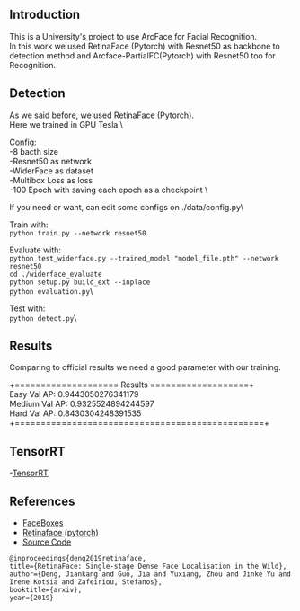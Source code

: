 ## Introduction
This is a University's project to use ArcFace for Facial Recognition. \
In this work we used RetinaFace (Pytorch) with Resnet50 as backbone to detection method and Arcface-PartialFC(Pytorch) with Resnet50 too for Recognition.

## Detection
As we said before, we used RetinaFace (Pytorch).\
Here we trained in GPU Tesla \

Config:\
-8 bacth size \
-Resnet50 as network\
-WiderFace as dataset\
-Multibox Loss as loss\
-100 Epoch with saving each epoch as a checkpoint \

If you need or want, can edit some configs on ./data/config.py\

Train with: \
``python train.py --network resnet50``

Evaluate with: \
``python test_widerface.py --trained_model "model_file.pth" --network resnet50``\
``cd ./widerface_evaluate ``\
``python setup.py build_ext --inplace``\
``python evaluation.py``\

Test with: \
``python detect.py``\


## Results
Comparing to official results we need a good parameter with our training.

+==================== Results ===================+\
    Easy   Val AP: 0.9443050276341179\
    Medium Val AP: 0.9325524894244597\
    Hard   Val AP: 0.8430304248391535\
+================================================+

## TensorRT
-[TensorRT](https://github.com/wang-xinyu/tensorrtx/tree/master/retinaface)

## References
- [FaceBoxes](https://github.com/zisianw/FaceBoxes.PyTorch)
- [Retinaface (pytorch)](https://github.com/biubug6/Pytorch_Retinaface)
- [Source Code](https://github.com/biubug6/Pytorch_Retinaface)
```
@inproceedings{deng2019retinaface,
title={RetinaFace: Single-stage Dense Face Localisation in the Wild},
author={Deng, Jiankang and Guo, Jia and Yuxiang, Zhou and Jinke Yu and Irene Kotsia and Zafeiriou, Stefanos},
booktitle={arxiv},
year={2019}
```
